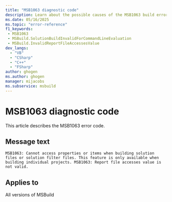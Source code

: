 ```yaml
---
title: "MSB1063 diagnostic code"
description: Learn about the possible causes of the MSB1063 build error, and get troubleshooting tips.
ms.date: 05/16/2025
ms.topic: "error-reference"
f1_keywords:
 - MSB1063
 - MSBuild.SolutionBuildInvalidForCommandLineEvaluation
 - MSBuild.InvalidReportFileAccessesValue
dev_langs:
  - "VB"
  - "CSharp"
  - "C++"
  - "FSharp"
author: ghogen
ms.author: ghogen
manager: mijacobs
ms.subservice: msbuild
---
```


# MSB1063 diagnostic code

<!-- :::ErrorDefinitionDescription::: -->
<!-- :::editable-content name="introDescription"::: -->
This article describes the MSB1063 error code.
<!-- :::editable-content-end::: -->

## Message text

<!-- :::editable-content name="messageText"::: -->
`MSB1063: Cannot access properties or items when building solution files or solution filter files. This feature is only available when building individual projects.
MSB1063: Report file accesses value is not valid.`
<!-- :::editable-content-end::: -->
<!-- MSB1063: Cannot access properties or items when building solution files or solution filter files. This feature is only available when building individual projects.
MSB1063: Report file accesses value is not valid. {0} -->

<!-- :::editable-content name="postOutputDescription"::: -->
<!--
{StrBegin="MSBUILD : error MSB1063: "}UE: This happens if the user passes in a solution file when trying to access individual properties or items. The user must pass in a project file.
      LOCALIZATION: The prefix "MSBUILD : error MSBxxxx:" should not be localized.

{StrBegin="MSBUILD : error MSB1063: "}
      UE: This message does not need in-line parameters because the exception takes care of displaying the invalid arg.
      This error is shown when a user specifies a value that is not equivalent to Boolean.TrueString or Boolean.FalseString.
      LOCALIZATION: The prefix "MSBUILD : error MSBxxxx:" should not be localized.
-->
<!-- :::editable-content-end::: -->
<!-- :::ErrorDefinitionDescription-end::: -->

## Applies to

All versions of MSBuild
